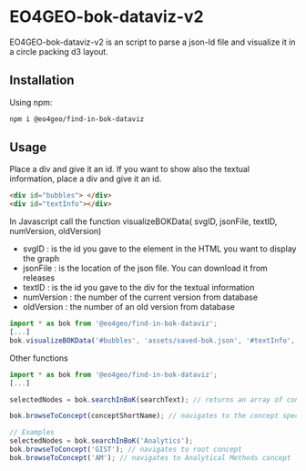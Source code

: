 # EO4GEO-bok-dataviz-v2

EO4GEO-bok-dataviz-v2 is an script to parse a json-ld file and visualize it in a circle packing d3 layout.

## Installation

Using npm: 

```bash
npm i @eo4geo/find-in-bok-dataviz
```

## Usage

Place a div and give it an id.
If you want to show also the textual information, place a div and give it an id.

```html
<div id="bubbles"> </div>
<div id="textInfo"></div>
```

In Javascript call the function visualizeBOKData( svgID, jsonFile, textID, numVersion, oldVersion)

- svgID : is the id you gave to the element in the HTML you want to display the graph
- jsonFile : is the location of the json file. You can download it from releases
- textID : is the id you gave to the div for the textual information
- numVersion : the number of the current version from database
- oldVersion : the number of an old version from database


```javascript
import * as bok from '@eo4geo/find-in-bok-dataviz';
[...]
bok.visualizeBOKData('#bubbles', 'assets/saved-bok.json', '#textInfo', 1, null) // will render the graphical view and the textual view from the version 1 in database

```

Other functions

```javascript
import * as bok from '@eo4geo/find-in-bok-dataviz';
[...]

selectedNodes = bok.searchInBoK(searchText); // returns an array of concepts matching the searchText string

bok.browseToConcept(conceptShortName); // navigates to the concept specified

// Examples
selectedNodes = bok.searchInBoK('Analytics');
bok.browseToConcept('GIST'); // navigates to root concept
bok.browseToConcept('AM'); // navigates to Analytical Methods concept

```


